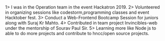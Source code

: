 1> I was in the Operation team in the event Hackatron 2019.
2> Volunteered in organizing sessions like codestorm,programming classes and event Hacktober fest.
3> Conduct a Web-Frontend Bootcamp Session for juniors along with Suraj Kr Mahto.
4> Contributed in team project Invincibles-web under the mentorship of Sourav Paul Sir.
5> Learning more like Node js to able to do more projects and contribute to hncc/open source projects.